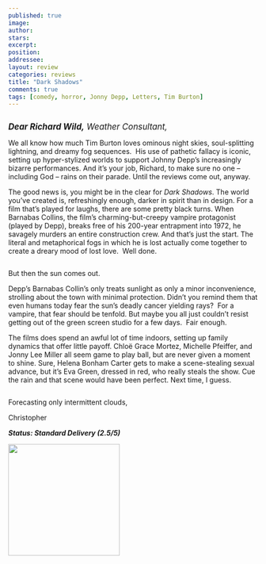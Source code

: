 ```yaml
---
published: true
image:
author: 
stars: 
excerpt: 
position: 
addressee: 
layout: review
categories: reviews
title: "Dark Shadows"
comments: true
tags: [comedy, horror, Jonny Depp, Letters, Tim Burton]
---
```

<div><p><span class="full-image-block ssNonEditable"><span><a href="/letters/2012/5/11/dark-shadows.html"><img src="http://static.squarespace.com/static/5005f6bcc4aa41161b33e89e/5329cf1fe4b07c068ebf74de/5329cf1fe4b07c068ebf756a/1336757682082/Dark%20Shadows1.jpg" alt="" /></a></span></span></p>
<p><span style="font-size:120%;"><em><strong>Dear Richard Wild,</strong> Weather Consultant,</em></span></p>
<p>We all know how much Tim Burton loves ominous night skies, soul-splitting lightning, and dreamy fog sequences.&nbsp; His use of pathetic fallacy is iconic, setting up hyper-stylized worlds to support Johnny Depp&rsquo;s increasingly bizarre performances. And it&rsquo;s your job, Richard, to make sure no one &ndash; including God &ndash; rains on their parade. Until the reviews come out, anyway.</p>
<p>The good news is, you might be in the clear for <em>Dark Shadows</em>. The world you&rsquo;ve created is, refreshingly enough, darker in spirit than in design. For a film that&rsquo;s played for laughs, there are some pretty black turns. When Barnabas Collins, the film&rsquo;s charming-but-creepy vampire protagonist (played by Depp), breaks free of his 200-year entrapment into 1972, he savagely murders an entire construction crew. And that&rsquo;s just the start. The literal and metaphorical fogs in which he is lost actually come together to create a dreary mood of lost love.&nbsp; Well done.</p>
<p><span class="full-image-block ssNonEditable"><span><img src="http://static.squarespace.com/static/5005f6bcc4aa41161b33e89e/5329cf1fe4b07c068ebf74de/5329cf1fe4b07c068ebf7ba0/1336757738127/Dark%20Shadows2.jpg" alt="" /></span></span></p>
<p>But then the sun comes out.</p>
<p>Depp&rsquo;s Barnabas Collin&rsquo;s only treats sunlight as only a minor inconvenience, strolling about the town with minimal protection. Didn&rsquo;t you remind them that even humans today fear the sun&rsquo;s deadly cancer yielding rays?&nbsp; For a vampire, that fear should be tenfold. But maybe you all just couldn&rsquo;t resist getting out of the green screen studio for a few days.&nbsp; Fair enough.</p>
<p>The films does spend an awful lot of time indoors, setting up family dynamics that offer little payoff. Chlo&euml; Grace Mortez, Michelle Pfeiffer, and Jonny Lee Miller all seem game to play ball, but are never given a moment to shine. Sure, Helena Bonham Carter gets to make a scene-stealing sexual advance, but it&rsquo;s Eva Green, dressed in red, who really steals the show. Cue the rain and that scene would have been perfect. Next time, I guess. &nbsp;</p>
<p><span class="full-image-block ssNonEditable"><span><img src="http://static.squarespace.com/static/5005f6bcc4aa41161b33e89e/5329cf1fe4b07c068ebf74de/5329cf1fe4b07c068ebf7ba1/1336757774737/Dark%20Shadows3.jpg" alt="" /></span></span></p>
<p>Forecasting only intermittent clouds,</p>
<p>Christopher</p>
<p><strong><em>Status: Standard Delivery</em></strong><strong><em> (2.5/5)</em></strong></p>
<p><strong><em><span class="full-image-block ssNonEditable"><span><a href="/letters/2012/5/11/dark-shadows.html"><img style="width:225px;" src="http://static.squarespace.com/static/5005f6bcc4aa41161b33e89e/5329cf1fe4b07c068ebf74de/5329cf1fe4b07c068ebf7ba2/1343245704065/Rent-it-on-Zip.png" alt="" /></a></span></span><br /></em></strong></p></div>
